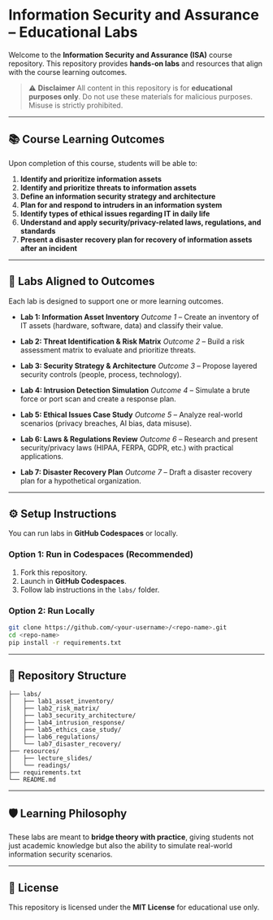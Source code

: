# Information Security and Assurance – Educational Labs

Welcome to the **Information Security and Assurance (ISA)** course repository.
This repository provides **hands-on labs** and resources that align with the course learning outcomes.

> ⚠️ **Disclaimer**
> All content in this repository is for **educational purposes only**. Do not use these materials for malicious purposes. Misuse is strictly prohibited.

---

## 📚 Course Learning Outcomes

Upon completion of this course, students will be able to:

1. **Identify and prioritize information assets**
2. **Identify and prioritize threats to information assets**
3. **Define an information security strategy and architecture**
4. **Plan for and respond to intruders in an information system**
5. **Identify types of ethical issues regarding IT in daily life**
6. **Understand and apply security/privacy-related laws, regulations, and standards**
7. **Present a disaster recovery plan for recovery of information assets after an incident**

---

## 🧪 Labs Aligned to Outcomes

Each lab is designed to support one or more learning outcomes.

* **Lab 1: Information Asset Inventory**
  *Outcome 1* – Create an inventory of IT assets (hardware, software, data) and classify their value.

* **Lab 2: Threat Identification & Risk Matrix**
  *Outcome 2* – Build a risk assessment matrix to evaluate and prioritize threats.

* **Lab 3: Security Strategy & Architecture**
  *Outcome 3* – Propose layered security controls (people, process, technology).

* **Lab 4: Intrusion Detection Simulation**
  *Outcome 4* – Simulate a brute force or port scan and create a response plan.

* **Lab 5: Ethical Issues Case Study**
  *Outcome 5* – Analyze real-world scenarios (privacy breaches, AI bias, data misuse).

* **Lab 6: Laws & Regulations Review**
  *Outcome 6* – Research and present security/privacy laws (HIPAA, FERPA, GDPR, etc.) with practical applications.

* **Lab 7: Disaster Recovery Plan**
  *Outcome 7* – Draft a disaster recovery plan for a hypothetical organization.

---

## ⚙️ Setup Instructions

You can run labs in **GitHub Codespaces** or locally.

### Option 1: Run in Codespaces (Recommended)

1. Fork this repository.
2. Launch in **GitHub Codespaces**.
3. Follow lab instructions in the `labs/` folder.

### Option 2: Run Locally

```bash
git clone https://github.com/<your-username>/<repo-name>.git
cd <repo-name>
pip install -r requirements.txt
```

---

## 📂 Repository Structure

```
├── labs/  
│   ├── lab1_asset_inventory/  
│   ├── lab2_risk_matrix/  
│   ├── lab3_security_architecture/  
│   ├── lab4_intrusion_response/  
│   ├── lab5_ethics_case_study/  
│   ├── lab6_regulations/  
│   └── lab7_disaster_recovery/  
├── resources/  
│   ├── lecture_slides/  
│   └── readings/  
├── requirements.txt  
└── README.md  
```

---

## 🛡️ Learning Philosophy

These labs are meant to **bridge theory with practice**, giving students not just academic knowledge but also the ability to simulate real-world information security scenarios.

---

## 📜 License

This repository is licensed under the **MIT License** for educational use only.


